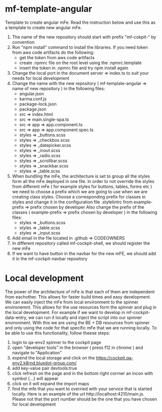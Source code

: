 # mf-template-angular
Template to create angular mFe. Read the instruction below and use this as a template to create new angular mFe.

1. The name of the new repository should start with prefix "mf-cokpit-" by convention 
2. Run "npm install" command to install the libraries. If you need token from aws code artifacts do the following:
    - get the token from aws code artifacts
    - create .npmrc file on the root level using the .npmrc.template
    - insert the token in .npmrc file and try npm install again
3. Change the local port in the document server => index.ts to suit your needs for local development
4. Change the name with the new repository ( mf-template-angular => name of new repository ) in the following files: 
    - angular.json
    - karma.conf.js
    - package-lock.json
    - package.json
    - src => index.html
    - src => main.single-spa.ts
    - src => app => app.component.ts
    - src => app => app.component.spec.ts
    - styles => _buttons.scss
    - styles => _checkbox.scss
    - styles => _datepicker.scss
    - styles => _inout.scss
    - styles => _radio.scss
    - styles => _scrollbar.scss
    - styles => _snackbar.scss
    - styles => _table.scss
5. When bundling the mFe, the architecture is set to group all the styles form all the mFe deployed in one file. In order to not override the styles from different mFe ( for example styles for buttons, tables, forms etc ) we need to choose a prefix which we are going to use when we are creating class styles.
Choose a corresponding prefix for classes in styles and change it in the configuration file .stylelintrc from example-prefix => prefix chosen by developer 
Also change the prefix of the classes ( example-prefix => prefix chosen by developer ) in the following files:
     - styles => _buttons.scss
     - styles => _table.scss
     - styles => _input.scss
6. Add email in the file located in .github => CODEOWNERS 
7. In different repository called mf-cockpit-shell, we should register the new mFe
8. If we want to have button in the navbar for the new mFE, we should add it in the mf-cockpit-navbar repository

# Local development 
The power of the architecture of mFe is that each of them are independent from eachother. 
This allows for faster build times and easy development. We can easily inject the mFe from local environment to the spinner environemnt. 
This allows for the use resources form the spinner and plug in the local development. 
For example if we want to develop in mf-cockpit-data-entry, we can run it locally and inject the script into our spinner environment. 
With this we are using the BE + DB resources from spinner and only using the code for that specific mFe that we are running locally.
To be able to use this functionality, follow theese steps:
1. login to qa-env2 spinner to the cockpit page
2. open "developer tools" in the browser ( press f12 in chrome ) and navigate to "Application"
3. expend the local storage and click on the https://cockpit.qa-env2.k8rnd.bluedot-group.com/
4. add key-value pair devtools:true
5. click refresh on the page and in the bottom right corrner an incon with symbol {...} will appear
6. click on it will expand the import maps
7. find the mfe that you want to overried with your service that is started locally. Here is an example of the url http://localhost:4210/main.js. Please not that the port number should be the one that you have chosen for local development 

